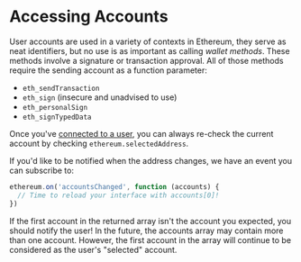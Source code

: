 # Accessing Accounts

User accounts are used in a variety of contexts in Ethereum, they serve as neat identifiers,
but no use is as important as calling _wallet methods_.
These methods involve a signature or transaction approval.
All of those methods require the sending account as a function parameter:

- `eth_sendTransaction`
- `eth_sign` (insecure and unadvised to use)
- `eth_personalSign`
- `eth_signTypedData`

Once you've [connected to a user](./getting-started.html), you can always re-check the current account by checking `ethereum.selectedAddress`.

If you'd like to be notified when the address changes, we have an event you can subscribe to:

```javascript
ethereum.on('accountsChanged', function (accounts) {
  // Time to reload your interface with accounts[0]!
})
```

If the first account in the returned array isn't the account you expected, you should notify the user!
In the future, the accounts array may contain more than one account.
However, the first account in the array will continue to be considered as the user's "selected" account.
